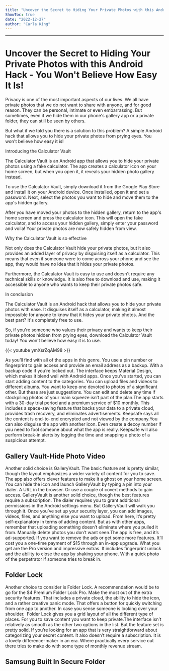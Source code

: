 ```yaml
---
title: "Uncover the Secret to Hiding Your Private Photos with this Android Hack - You Won't Believe How Easy It Is!"
ShowToc: true 
date: "2022-12-27"
author: "Carla King"
---
```

*****
# Uncover the Secret to Hiding Your Private Photos with this Android Hack - You Won't Believe How Easy It Is!

Privacy is one of the most important aspects of our lives. We all have private photos that we do not want to share with anyone, and for good reason. They can be personal, intimate or even embarrassing. But sometimes, even if we hide them in our phone's gallery app or a private folder, they can still be seen by others.

But what if we told you there is a solution to this problem? A simple Android hack that allows you to hide your private photos from prying eyes. You won't believe how easy it is!

Introducing the Calculator Vault

The Calculator Vault is an Android app that allows you to hide your private photos using a fake calculator. The app creates a calculator icon on your home screen, but when you open it, it reveals your hidden photo gallery instead.

To use the Calculator Vault, simply download it from the Google Play Store and install it on your Android device. Once installed, open it and set a password. Next, select the photos you want to hide and move them to the app's hidden gallery.

After you have moved your photos to the hidden gallery, return to the app's home screen and press the calculator icon. This will open the fake calculator, and to access your hidden gallery, simply enter your password and voila! Your private photos are now safely hidden from view.

Why the Calculator Vault is so effective

Not only does the Calculator Vault hide your private photos, but it also provides an added layer of privacy by disguising itself as a calculator. This means that even if someone were to come across your phone and see the app, they would have no idea that it hides your private photos.

Furthermore, the Calculator Vault is easy to use and doesn't require any technical skills or knowledge. It is also free to download and use, making it accessible to anyone who wants to keep their private photos safe.

In conclusion

The Calculator Vault is an Android hack that allows you to hide your private photos with ease. It disguises itself as a calculator, making it almost impossible for anyone to know that it hides your private photos. And the best part? It's completely free to use.

So, if you're someone who values their privacy and wants to keep their private photos hidden from prying eyes, download the Calculator Vault today! You won't believe how easy it is to use.

{{< youtube ymXsrZqAM98 >}} 



As you’ll find with all of the apps in this genre. You use a pin number or fingerprint to gain access and provide an email address as a backup. With a backup code if you’re locked out. The interface keeps Material Design, which makes it blend well with Android apps.
Once you’ve started, you can start adding content to the categories. You can upload files and videos to different albums. You want to keep one devoted to photos of a significant other. But these are just suggestions. You can edit and delete any time if stockpiling photos of your main squeeze isn’t part of the plan.The app starts with a 30-day trial period and a premium service of $10 monthly. This includes a space-saving feature that backs your data to a private cloud, provides trash recovery, and eliminates advertisements. Keepsafe says all the content is end-to-end encrypted and not viewed by the company.You can also disguise the app with another icon. Even create a decoy number if you need to fool someone about what the app is really. Keepsafe will also perform break-in alerts by logging the time and snapping a photo of a suspicious attempt.

 
## Gallery Vault-Hide Photo Video


Another solid choice is GalleryVault. The basic feature set is pretty similar, though the layout emphasizes a wider variety of content for you to save. The app also offers clever features to make it a ghost on your home screen. You can hide the icon and launch GalleryVault by typing a pin into your dialer. A URL in the browser. Or use a couple of covert methods to gain access.
GalleryVault is another solid choice, though the best features require a subscription.
The dialer requires you to grant additional permissions in the Android settings menu. But GalleryVault will walk you through it. Once you’ve set up your security layer, you can add images, videos, files, and anything else you want to upload. From here, it’s pretty self-explanatory in terms of adding content. But as with other apps, remember that uploading something doesn’t eliminate where you pulled it from. Manually delete photos you don’t want seen.The app is free, and it’s ad-supported. If you want to remove the ads or get some more features. It’ll cost you a one-time payment of $15 through an in-app upgrade. What you get are the Pro version and impressive extras. It includes fingerprint unlock and the ability to close the app by shaking your phone. With a quick photo of the perpetrator if someone tries to break in.

 
## Folder Lock


Another choice to consider is Folder Lock. A recommendation would be to go for the $4 Premium Folder Lock Pro. Make the most out of the extra security features. That includes a private cloud, the ability to hide the icon, and a rather creative panic mode. That offers a button for quickly switching from one app to another. In case you sense someone is looking over your shoulder.
 Folder Lock gives you a grid layout of all the different type of places. For you to save content you want to keep private.The interface isn’t relatively as smooth as the other two options in the list. But the feature set is pretty solid. If you’re looking for an app that is very straightforward about categorizing your secret content. It also doesn’t require a subscription. It is a lovely difference-maker in an era. Where practically every service out there tries to make do with some type of monthly revenue stream.

 
## Samsung Built In Secure Folder


 




